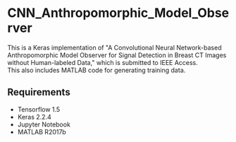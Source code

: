 # CNN_Anthropomorphic_Model_Observer

This is a Keras implementation of "A Convolutional Neural Network-based Anthropomorphic Model Observer for Signal Detection in Breast CT Images without Human-labeled Data," which is submitted to IEEE Access.  
This also includes MATLAB code for generating training data.

## Requirements

* Tensorflow 1.5
* Keras 2.2.4
* Jupyter Notebook
* MATLAB R2017b
